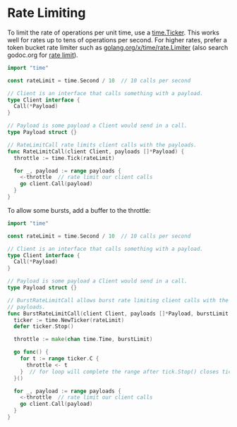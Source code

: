 # Rate Limiting

To limit the rate of operations per unit time, use a [time.Ticker](http://golang.org/pkg/time/#NewTicker).
This works well for rates up to tens of operations per second.
For higher rates, prefer a token bucket rate limiter such as [golang.org/x/time/rate.Limiter](https://godoc.org/golang.org/x/time/rate) (also search godoc.org for
[rate limit](http://godoc.org/?q=rate+limit)).

```go
import "time"

const rateLimit = time.Second / 10  // 10 calls per second

// Client is an interface that calls something with a payload.
type Client interface {
  Call(*Payload)
}

// Payload is some payload a Client would send in a call.
type Payload struct {}

// RateLimitCall rate limits client calls with the payloads.
func RateLimitCall(client Client, payloads []*Payload) {
  throttle := time.Tick(rateLimit)

  for _, payload := range payloads {
    <-throttle  // rate limit our client calls
    go client.Call(payload)
  }
}
```

To allow some bursts, add a buffer to the throttle:
```go
import "time"

const rateLimit = time.Second / 10  // 10 calls per second

// Client is an interface that calls something with a payload.
type Client interface {
  Call(*Payload)
}

// Payload is some payload a Client would send in a call.
type Payload struct {}

// BurstRateLimitCall allows burst rate limiting client calls with the
// payloads.
func BurstRateLimitCall(client Client, payloads []*Payload, burstLimit int) {
  ticker := time.NewTicker(rateLimit)
  defer ticker.Stop()

  throttle := make(chan time.Time, burstLimit)

  go func() {
    for t := range ticker.C {
      throttle <- t
    }  // for loop will complete the range after tick.Stop() closes tick.C
  }()

  for _, payload := range payloads {
    <-throttle  // rate limit our client calls
    go client.Call(payload)
  }
}
```
